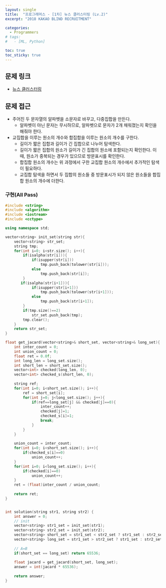```yaml
---
layout: single
title:  "프로그래머스 - [1차] 뉴스 클러스터링 (Lv.2)"
excerpt: "2018 KAKAO BLIND RECRUITMENT"

categories:
  - Programmers
# tags:
#   - [ML, Python]

toc: true
toc_sticky: true
---
```


## 문제 링크
- [뉴스 클러스터링](https://school.programmers.co.kr/learn/courses/30/lessons/17677)

## 문제 접근
- 주어진 두 문자열의 알파벳을 소문자로 바꾸고, 다중집합을 만든다.
    - 알파벳이 아닌 문자는 무시하므로, 알파벳으로 문자가 2개 채워졌는지 확인을 해줘야 한다.
- 교집합을 이루는 원소의 개수와 합집합을 이루는 원소의 개수를 구한다.
    - 길이가 짧은 집합과 길이가 긴 집합으로 나누어 탐색한다.
    - 길이가 짧은 집합의 원소가 길이가 긴 집합의 원소에 포함되는지 확인한다. 이때, 원소가 중복되는 경우가 있으므로 방문표시를 확인한다.
    - 합집합 원소의 개수는 위 과정에서 구한 교집합 원소의 개수에서 추가적인 탐색이 필요하다.
    - 교집합 탐색을 하면서 두 집합의 원소들 중 방문표시가 되지 않은 원소들을 합집합 원소의 개수에 더한다.

### 구현(All Pass)
```c++
#include <string>
#include <algorithm>
#include <iostream>
#include <cctype>

using namespace std;

vector<string> init_set(string str){
    vector<string> str_set;
    string tmp;
    for(int i=0; i<str.size(); i++){
        if(isalpha(str[i])){
            if(isupper(str[i]))
                tmp.push_back(tolower(str[i]));
            else
                tmp.push_back(str[i]);
        }
       if(isalpha(str[i+1])){
            if(isupper(str[i+1]))
                tmp.push_back(tolower(str[i+1]));
            else
                tmp.push_back(str[i+1]);
        }
        if(tmp.size()==2)
            str_set.push_back(tmp);
        tmp.clear();
    }
    return str_set;
}

float get_jacard(vector<string>& short_set, vector<string>& long_set){
    int inter_count = 0;
    int union_count = 0;
    float ret = 0.0f;
    int long_len = long_set.size();
    int short_len = short_set.size();
    vector<int> checked(long_len, 0);
    vector<int> checked_s(short_len, 0);
    
    string ref;
    for(int i=0; i<short_set.size(); i++){
        ref = short_set[i];
        for(int j=0; j<long_set.size(); j++){
            if(ref==long_set[j] && checked[j]==0){
                inter_count++;
                checked[j]=1;
                checked_s[i]=1;
                break;
            }
        }
    }
    
    union_count = inter_count;
    for(int i=0; i<short_set.size(); i++){
        if(checked_s[i]==0)
            union_count++;
    }
    for(int i=0; i<long_set.size(); i++){
        if(checked[i]==0)
            union_count++;
    }
    ret = (float)inter_count / union_count;
    
    return ret;
}


int solution(string str1, string str2) {
    int answer = 0;
    // init
    vector<string> str1_set = init_set(str1);
    vector<string> str2_set = init_set(str2);   
    vector<string> short_set = str1_set < str2_set ? str1_set : str2_set;
    vector<string> long_set = str1_set > str2_set ? str1_set : str2_set;
    
    // A=B
    if(short_set == long_set) return 65536;
    
    float jacard = get_jacard(short_set, long_set);
    answer = int(jacard * 65536);
    
    return answer;
}
```
